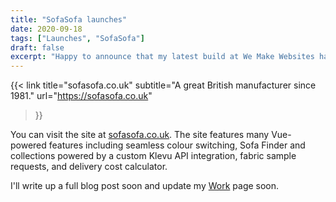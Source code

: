 ```yaml
---
title: "SofaSofa launches"
date: 2020-09-18
tags: ["Launches", "SofaSofa"]
draft: false
excerpt: "Happy to announce that my latest build at We Make Websites has just launched."
---
```


{{<
  link
  title="sofasofa.co.uk"
  subtitle="A great British manufacturer since 1981."
  url="https://sofasofa.co.uk"
>}}

You can visit the site at [sofasofa.co.uk](https://sofasofa.co.uk). The site features many Vue-powered features including seamless colour switching, Sofa Finder and collections powered by a custom Klevu API integration, fabric sample requests, and delivery cost calculator.

I'll write up a full blog post soon and update my [Work](/work) page soon.